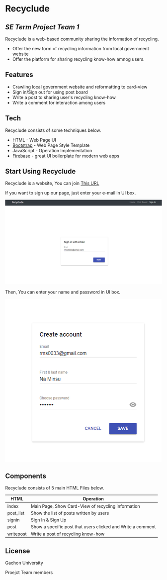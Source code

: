 # Recyclude
## _SE Term Project Team 1_


Recyclude is a web-based community sharing the information of recycling.

- Offer the new form of recycling information from local government website
- Offer the platform for sharing recycling know-how amnog users.


## Features

- Crawling local government website and reformatting to card-view
- Sign in/Sign out for using post board
- Write a post to sharing user's recycling know-how
- Write a comment for interaction among users


## Tech

Recyclude consists of some techniques below.

- HTML - Web Page UI
- [Bootstrap] - Web Page Style Template
- JavaScript - Operation Implementation
- [Firebase] - great UI boilerplate for modern web apps


## Start Using Recyclude

Recyclude is a website, You can join [This URL]

If you want to sign up our page, just enter your e-mail in UI box.

![ss1](./resource/signin1.PNG)

Then, You can enter your name and password in UI box.

![ss2](./resource/signin2.PNG)


## Components

Recyclude consists of 5 main HTML Files below.

| HTML | Operation |
| ------ | ------ |
| index | Main Page, Show Card-View of recycling information |
| post_list | Show the list of posts written by users |
| signin | Sign In & Sign Up |
| post | Show a specific post that users clicked and Write a comment |
| writepost | Write a post of recycling know-how |


## License

Gachon University


Proejct Team members


[//]: # (These are reference links used in the body of this note and get stripped out when the markdown processor does its job. There is no need to format nicely because it shouldn't be seen. Thanks SO - http://stackoverflow.com/questions/4823468/store-comments-in-markdown-syntax)

   [Bootstrap]: <http://bootstrapk.com/>
   [Firebase]: <https://firebase.google.com/?hl=ko>
   [This URL]: <https://sangwoo9734.github.io/SE_TEAM1/project/>
   
